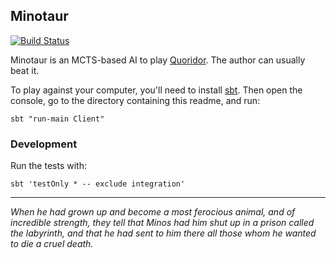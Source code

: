 ## Minotaur

[![Build Status](https://travis-ci.org/tasuk/minotaur.png?branch=master)](https://travis-ci.org/tasuk/minotaur)

Minotaur is an MCTS-based AI to play [Quoridor](https://en.wikipedia.org/wiki/Quoridor). The author can usually beat it.

To play against your computer, you'll need to install [sbt](http://www.scala-sbt.org/). Then open the console, go to the directory containing this readme, and run:

    sbt "run-main Client"

### Development

Run the tests with:

    sbt 'testOnly * -- exclude integration'

---

_When he had grown up and become a most ferocious animal, and of incredible
strength, they tell that Minos had him shut up in a prison called the
labyrinth, and that he had sent to him there all those whom he wanted to die a
cruel death._
